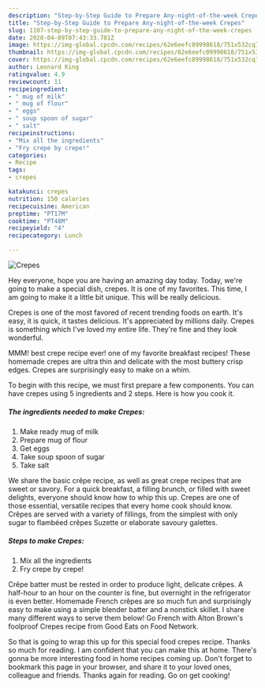 ```yaml
---
description: "Step-by-Step Guide to Prepare Any-night-of-the-week Crepes"
title: "Step-by-Step Guide to Prepare Any-night-of-the-week Crepes"
slug: 1107-step-by-step-guide-to-prepare-any-night-of-the-week-crepes
date: 2020-04-09T07:43:33.781Z
image: https://img-global.cpcdn.com/recipes/62e6eefc09998618/751x532cq70/crepes-recipe-main-photo.jpg
thumbnail: https://img-global.cpcdn.com/recipes/62e6eefc09998618/751x532cq70/crepes-recipe-main-photo.jpg
cover: https://img-global.cpcdn.com/recipes/62e6eefc09998618/751x532cq70/crepes-recipe-main-photo.jpg
author: Leonard King
ratingvalue: 4.9
reviewcount: 11
recipeingredient:
- " mug of milk"
- " mug of flour"
- " eggs"
- " soup spoon of sugar"
- " salt"
recipeinstructions:
- "Mix all the ingredients"
- "Fry crepe by crepe!"
categories:
- Recipe
tags:
- crepes

katakunci: crepes 
nutrition: 150 calories
recipecuisine: American
preptime: "PT17M"
cooktime: "PT48M"
recipeyield: "4"
recipecategory: Lunch

---
```



![Crepes](https://img-global.cpcdn.com/recipes/62e6eefc09998618/751x532cq70/crepes-recipe-main-photo.jpg)

Hey everyone, hope you are having an amazing day today. Today, we're going to make a special dish, crepes. It is one of my favorites. This time, I am going to make it a little bit unique. This will be really delicious.

Crepes is one of the most favored of recent trending foods on earth. It's easy, it is quick, it tastes delicious. It's appreciated by millions daily. Crepes is something which I've loved my entire life. They're fine and they look wonderful.

MMM! best crepe recipe ever! one of my favorite breakfast recipes! These homemade crepes are ultra thin and delicate with the most buttery crisp edges. Crepes are surprisingly easy to make on a whim.


To begin with this recipe, we must first prepare a few components. You can have crepes using 5 ingredients and 2 steps. Here is how you cook it.

<!--inarticleads1-->

##### The ingredients needed to make Crepes:

1. Make ready  mug of milk
1. Prepare  mug of flour
1. Get  eggs
1. Take  soup spoon of sugar
1. Take  salt


We share the basic crêpe recipe, as well as great crepe recipes that are sweet or savory. For a quick breakfast, a filling brunch, or filled with sweet delights, everyone should know how to whip this up. Crepes are one of those essential, versatile recipes that every home cook should know. Crêpes are served with a variety of fillings, from the simplest with only sugar to flambéed crêpes Suzette or elaborate savoury galettes. 

<!--inarticleads2-->

##### Steps to make Crepes:

1. Mix all the ingredients
1. Fry crepe by crepe!


Crêpe batter must be rested in order to produce light, delicate crêpes. A half-hour to an hour on the counter is fine, but overnight in the refrigerator is even better. Homemade French crêpes are so much fun and surprisingly easy to make using a simple blender batter and a nonstick skillet. I share many different ways to serve them below! Go French with Alton Brown&#39;s foolproof Crepes recipe from Good Eats on Food Network. 

So that is going to wrap this up for this special food crepes recipe. Thanks so much for reading. I am confident that you can make this at home. There's gonna be more interesting food in home recipes coming up. Don't forget to bookmark this page in your browser, and share it to your loved ones, colleague and friends. Thanks again for reading. Go on get cooking!
